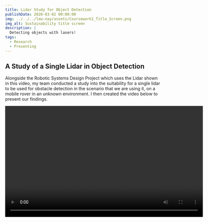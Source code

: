 ```yaml
---
title: Lidar Study for Object Detection
publishDate: 2020-03-02 00:00:00
img: ../../../lew-nay/assets/Coursework2_Title_Screen.png
img_alt: Sustainability title screen
description: |
  Detecting objects with lasers!
tags:
  - Research
  - Presenting
---
```


## A Study of a Single Lidar in Object Detection

Alongside the Robotic Systems Design Project which uses the Lidar shown in this video, my team conducted a study into the suitability for a single lidar to be used for obstacle detection in the scenario that we are using it, on a mobile rover in an unknown environment. I then created the video below to present our findings.

<video width="640" height="360" controls>
<source src="../../../lew-nay/assets/RS_Coursework2.mp4" type="video/mp4">
</video>
